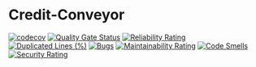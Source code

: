 # Credit-Conveyor

[![codecov](https://codecov.io/gh/EgorLq/Credit-Conveyor/graph/badge.svg?token=ZA9NJ5EEMZ)](https://app.codecov.io/gh/EgorLq/Credit-Conveyor)
[![Quality Gate Status](https://sonarcloud.io/api/project_badges/measure?project=EgorLq_Credit-Conveyor&metric=alert_status)](https://sonarcloud.io/summary/new_code?id=EgorLq_Credit-Conveyor)
[![Reliability Rating](https://sonarcloud.io/api/project_badges/measure?project=EgorLq_Credit-Conveyor&metric=reliability_rating)](https://sonarcloud.io/summary/new_code?id=EgorLq_Credit-Conveyor)
[![Duplicated Lines (%)](https://sonarcloud.io/api/project_badges/measure?project=EgorLq_Credit-Conveyor&metric=duplicated_lines_density)](https://sonarcloud.io/summary/new_code?id=EgorLq_Credit-Conveyor)
[![Bugs](https://sonarcloud.io/api/project_badges/measure?project=EgorLq_Credit-Conveyor&metric=bugs)](https://sonarcloud.io/summary/new_code?id=EgorLq_Credit-Conveyor)
[![Maintainability Rating](https://sonarcloud.io/api/project_badges/measure?project=EgorLq_Credit-Conveyor&metric=sqale_rating)](https://sonarcloud.io/summary/new_code?id=EgorLq_Credit-Conveyor)
[![Code Smells](https://sonarcloud.io/api/project_badges/measure?project=EgorLq_Credit-Conveyor&metric=code_smells)](https://sonarcloud.io/summary/new_code?id=EgorLq_Credit-Conveyor)
[![Security Rating](https://sonarcloud.io/api/project_badges/measure?project=EgorLq_Credit-Conveyor&metric=security_rating)](https://sonarcloud.io/summary/new_code?id=EgorLq_Credit-Conveyor)
